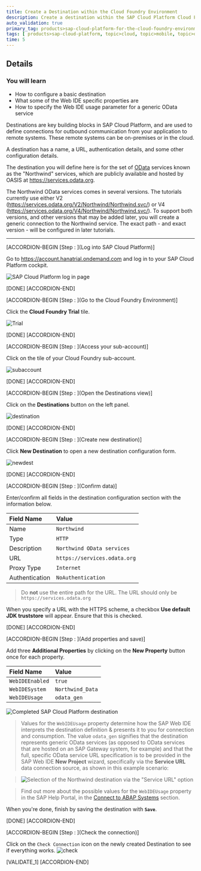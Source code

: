 ```yaml
---
title: Create a Destination within the Cloud Foundry Environment
description: Create a destination within the SAP Cloud Platform Cloud Foundry Environment to allow access to the Northwind OData services.
auto_validation: true
primary_tag: products>sap-cloud-platform-for-the-cloud-foundry-environment
tags: [ products>sap-cloud-platform, topic>cloud, topic>mobile, topic>odata, tutorial>beginner  ]
time: 5
---
```


## Details
### You will learn
- How to configure a basic destination
- What some of the Web IDE specific properties are
- How to specify the Web IDE usage parameter for a generic OData service

Destinations are key building blocks in SAP Cloud Platform, and are used to define connections for outbound communication from your application to remote systems. These remote systems can be on-premises or in the cloud.

A destination has a name, a URL, authentication details, and some other configuration details.

The destination you will define here is for the set of [OData](http://www.odata.org) services known as the "Northwind" services, which are publicly available and hosted by OASIS at <https://services.odata.org>.

The Northwind OData services comes in several versions.  The tutorials currently use either V2 (<https://services.odata.org/V2/Northwind/Northwind.svc/>) or V4 (<https://services.odata.org/V4/Northwind/Northwind.svc/>).  To support both versions, and other versions that may be added later, you will create a generic connection to the Northwind service.  The exact path - and exact version - will be configured in later tutorials.

---


[ACCORDION-BEGIN [Step : ](Log into SAP Cloud Platform)]

Go to <https://account.hanatrial.ondemand.com> and log in to your SAP Cloud Platform cockpit.

![SAP Cloud Platform log in page](./scp-trial-logon.png)

[DONE]
[ACCORDION-END]

[ACCORDION-BEGIN [Step : ](Go to the Cloud Foundry Environment)]

Click the **Cloud Foundry Trial** tile.

![Trial](./trial.png)

[DONE]
[ACCORDION-END]

[ACCORDION-BEGIN [Step : ](Access your sub-account)]

Click on the tile of your Cloud Foundry sub-account.

![subaccount](./subaccount.png)

[DONE]
[ACCORDION-END]

[ACCORDION-BEGIN [Step : ](Open the Destinations view)]

Click on the **Destinations** button on the left panel.

![destination](./destination.png)

[DONE]
[ACCORDION-END]

[ACCORDION-BEGIN [Step : ](Create new destination)]

Click **New Destination** to open a new destination configuration form.

![newdest](./newdest.png)

[DONE]
[ACCORDION-END]

[ACCORDION-BEGIN [Step : ](Confirm data)]

Enter/confirm all fields in the destination configuration section with the information below.

Field Name     | Value
:------------- | :-------------
Name           | `Northwind`
Type           | `HTTP`
Description    | `Northwind OData services`
URL            | `https://services.odata.org`
Proxy Type     | `Internet`
Authentication | `NoAuthentication`

> Do **not** use the entire path for the URL.  The URL should only be `https://services.odata.org`

When you specify a URL with the HTTPS scheme, a checkbox **Use default JDK truststore** will appear. Ensure that this is checked.

[DONE]
[ACCORDION-END]

[ACCORDION-BEGIN [Step : ](Add properties and save)]


Add three **Additional Properties** by clicking on the **New Property** button once for each property.

Field Name       | Value
:--------------- | :-------------
`WebIDEEnabled`  | `true`
`WebIDESystem`   | `Northwind_Data`
`WebIDEUsage`    | `odata_gen`

![Completed SAP Cloud Platform destination](northwind-destination-details.png)

> Values for the `WebIDEUsage` property determine how the SAP Web IDE interprets the destination definition & presents it to you for connection and consumption. The value `odata_gen` signifies that the destination represents generic OData services (as opposed to OData services that are hosted on an SAP Gateway system, for example) and that the full, specific OData service URL specification is to be provided in the SAP Web IDE **New Project** wizard, specifically via the **Service URL** data connection source, as shown in this example scenario:

> ![Selection of the Northwind destination via the "Service URL" option](selection-via-service-url.png)

> Find out more about the possible values for the `WebIDEUsage` property in the SAP Help Portal, in the [Connect to ABAP Systems](https://help.sap.com/viewer/825270ffffe74d9f988a0f0066ad59f0/Cloud/en-US/5c3debce758a470e8342161457fd6f70.html) section.

When you're done, finish by saving the destination with **`Save`**.

[DONE]
[ACCORDION-END]

[ACCORDION-BEGIN [Step : ](Check the connection)]

Click on the `Check Connection` icon on the newly created Destination to see if everything works.
![check](./checkdest.png)

[VALIDATE_1]
[ACCORDION-END]
